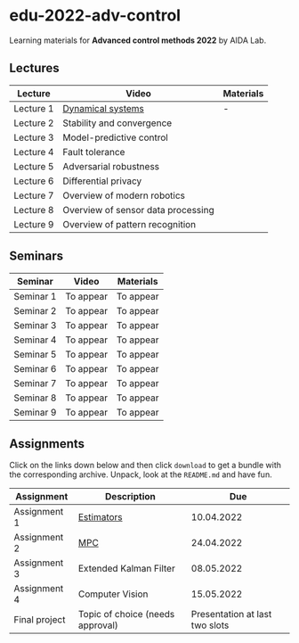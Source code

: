 # edu-2022-adv-control
Learning materials for **Advanced control methods 2022** by AIDA Lab.

## Lectures

Lecture | Video | Materials | 
| ----- |  ----- | ------ | 
|Lecture 1|[Dynamical systems](https://youtu.be/R-a1teXpf8E)| - |
|Lecture 2|Stability and convergence|| 
|Lecture 3|Model-predictive control|| 
|Lecture 4|Fault tolerance||
|Lecture 5|Adversarial robustness|| 
|Lecture 6|Differential privacy|| 
|Lecture 7|Overview of modern robotics|| 
|Lecture 8|Overview of sensor data processing|| 
|Lecture 9|Overview of pattern recognition|| 
## Seminars 

Seminar | Video |Materials |
| ----- | ------ | ----- | 
| Seminar 1 |To appear|To appear|
| Seminar 2 |To appear|To appear|
| Seminar 3 |To appear|To appear|  
| Seminar 4 |To appear|To appear| 
| Seminar 5 |To appear|To appear| 
| Seminar 6 |To appear|To appear|
| Seminar 7 |To appear|To appear| 
| Seminar 8 |To appear|To appear| 
| Seminar 9 |To appear|To appear| 

## Assignments

Click on the links down below and then click `download` to get a bundle with the corresponding archive.
Unpack, look at the `README.md` and have fun.

Assignment | Description | Due | 
| ----- | ------ |  ------ | 
| Assignment 1 | [Estimators](./assignments/asgn-1/asgn-1.zip) |  10.04.2022 | 
| Assignment 2 | [MPC](./assignments/asgn-2/asgn-2.zip) | 24.04.2022 | 
| Assignment 3 | Extended Kalman Filter |  08.05.2022 |
| Assignment 4 | Computer Vision|  15.05.2022 |
| Final project | Topic of choice (needs approval) | Presentation at last two slots |
